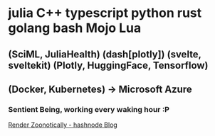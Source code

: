 # julia    C++      typescript           python                              rust    golang   bash Mojo Lua
## (SciML, JuliaHealth) (dash[plotly]) (svelte, sveltekit) (Plotly, HuggingFace, Tensorflow)
## (Docker, Kubernetes) -> Microsoft Azure 
### Sentient Being, working every waking hour :P

[Render Zoonotically - hashnode Blog](https://hurtbadly.hashnode.dev/)
